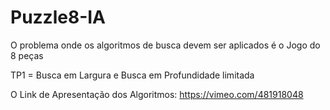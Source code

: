 # Puzzle8-IA
O problema onde os algoritmos de busca devem ser aplicados é o Jogo do 8 peças

TP1 = Busca em Largura e Busca em Profundidade limitada

O Link de Apresentação dos Algoritmos: https://vimeo.com/481918048
